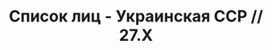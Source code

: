 ---
title: Список лиц - Украинская ССР // 27.X
description: РГАСПИ, ф.17, оп.171, дело 412, лист 86
images:
- /disk/pictures/v04/17-171-412-086.jpg
- /disk/pictures/v04/17-171-412-087.jpg
---